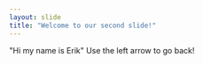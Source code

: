 ```yaml
---
layout: slide
title: "Welcome to our second slide!"
---
```

"Hi my name is Erik"
Use the left arrow to go back!
